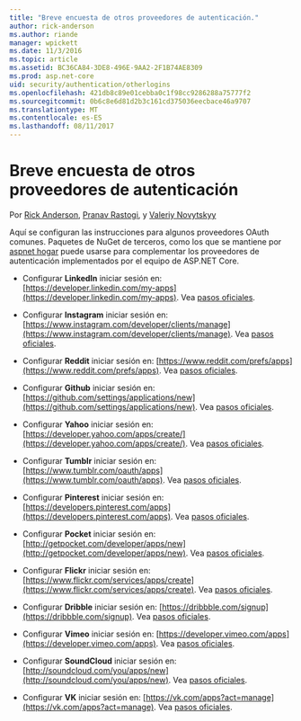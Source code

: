 ```yaml
---
title: "Breve encuesta de otros proveedores de autenticación."
author: rick-anderson
ms.author: riande
manager: wpickett
ms.date: 11/3/2016
ms.topic: article
ms.assetid: BC36CA84-3DE8-496E-9AA2-2F1B74AE8309
ms.prod: asp.net-core
uid: security/authentication/otherlogins
ms.openlocfilehash: 421db8c89e01cebba0c1f98cc9286288a75777f2
ms.sourcegitcommit: 0b6c8e6d81d2b3c161cd375036eecbace46a9707
ms.translationtype: MT
ms.contentlocale: es-ES
ms.lasthandoff: 08/11/2017
---
```

# <a name="short-survey-of-other-authentication-providers"></a>Breve encuesta de otros proveedores de autenticación

<a name=security-authentication-other-logins></a>

Por [Rick Anderson](https://twitter.com/RickAndMSFT), [Pranav Rastogi](https://github.com/rustd), y [Valeriy Novytskyy](https://github.com/01binary)

Aquí se configuran las instrucciones para algunos proveedores OAuth comunes. Paquetes de NuGet de terceros, como los que se mantiene por [aspnet hogar](https://www.nuget.org/packages?q=owners%3Aaspnet-contrib+title%3AOAuth) puede usarse para complementar los proveedores de autenticación implementados por el equipo de ASP.NET Core.

* Configurar **LinkedIn** iniciar sesión en: [https://developer.linkedin.com/my-apps](https://developer.linkedin.com/my-apps). Vea [pasos oficiales](https://developer.linkedin.com/docs/oauth2).

* Configurar **Instagram** iniciar sesión en: [https://www.instagram.com/developer/clients/manage](https://www.instagram.com/developer/clients/manage). Vea [pasos oficiales](https://www.instagram.com/developer/authentication/).

* Configurar **Reddit** iniciar sesión en: [https://www.reddit.com/prefs/apps](https://www.reddit.com/prefs/apps). Vea [pasos oficiales](https://github.com/reddit/reddit/wiki/OAuth2-Quick-Start-Example).

* Configurar **Github** iniciar sesión en: [https://github.com/settings/applications/new](https://github.com/settings/applications/new). Vea [pasos oficiales](https://developer.github.com/v3/oauth/).

* Configurar **Yahoo** iniciar sesión en: [https://developer.yahoo.com/apps/create/](https://developer.yahoo.com/apps/create/). Vea [pasos oficiales](https://developer.yahoo.com/bbauth/user.html).

* Configurar **Tumblr** iniciar sesión en: [https://www.tumblr.com/oauth/apps](https://www.tumblr.com/oauth/apps). Vea [pasos oficiales](https://www.tumblr.com/docs/en/api/v2#auth).

* Configurar **Pinterest** iniciar sesión en: [https://developers.pinterest.com/apps](https://developers.pinterest.com/apps). Vea [pasos oficiales](https://developers.pinterest.com/docs/api/overview/?).

* Configurar **Pocket** iniciar sesión en: [http://getpocket.com/developer/apps/new](http://getpocket.com/developer/apps/new). Vea [pasos oficiales](https://getpocket.com/developer/docs/authentication).

* Configurar **Flickr** iniciar sesión en: [https://www.flickr.com/services/apps/create](https://www.flickr.com/services/apps/create). Vea [pasos oficiales](https://www.flickr.com/services/api/auth.oauth.html).

* Configurar **Dribble** iniciar sesión en: [https://dribbble.com/signup](https://dribbble.com/signup). Vea [pasos oficiales](http://developer.dribbble.com/v1/oauth/).

* Configurar **Vimeo** iniciar sesión en: [https://developer.vimeo.com/apps](https://developer.vimeo.com/apps). Vea [pasos oficiales](https://developer.vimeo.com/api/authentication).

* Configurar **SoundCloud** iniciar sesión en: [http://soundcloud.com/you/apps/new](http://soundcloud.com/you/apps/new). Vea [pasos oficiales](https://developers.soundcloud.com/blog/we-love-oauth-2).

* Configurar **VK** iniciar sesión en: [https://vk.com/apps?act=manage](https://vk.com/apps?act=manage). Vea [pasos oficiales](https://vk.com/pages?oid=-17680044&p=Authorizing_Sites).
